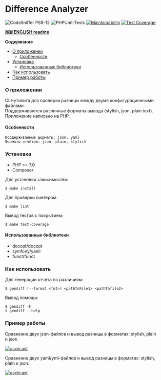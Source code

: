 # Difference Analyzer

![CodeSniffer PSR-12](https://github.com/IlyaMur/php-project-lvl2/workflows/CodeSniffer-PSR-12/badge.svg) 
![PHPUnit-Tests](https://github.com/IlyaMur/php-project-lvl2/workflows/PHPUnit-Tests/badge.svg)
[![Maintainability](https://api.codeclimate.com/v1/badges/6edf6b009909fff44632/maintainability)](https://codeclimate.com/github/IlyaMur/php-project-lvl2/maintainability)
[![Test Coverage](https://api.codeclimate.com/v1/badges/6edf6b009909fff44632/test_coverage)](https://codeclimate.com/github/IlyaMur/php-project-lvl2/test_coverage) 

**[🇬🇧 ENGLISH readme](https://github.com/IlyaMur/difference_analyzer/blob/master/README_en.md)**

**Содержание**
  - [О приложении](#о-приложении)
    - [Особенности](#особенности)
  - [Установка](#установка)
    - [Использованные библиотеки](#использованные-библиотеки)
  - [Как использовать](#как-использовать)
  - [Пример работы](#пример-работы)

### О приложении
CLI-утилита для проверки разницы между двумя конфигурационными файлами.  
Поддерживаются различные форматы вывода (stylish, json, plain text).  
Приложение написано на PHP.

#### Особенности

```
Поддерживаемые форматы: json, yaml
Форматы отчётов: json, plain, stylish
```
### Установка

- PHP >= 7.0
- Composer

Для установки зависимостей:  

    $ make install  

Для проверки линтером:  

    $ make lint 

Вывод тестов с покрытием:  

    $ make test-coverage

#### Использованные библиотеки

- docopt/docopt
- symfony/yaml
- funct/funct

### Как использовать

Для генерации отчета по различиям:  

    $ gendiff [--format <fmt>] <pathToFile1> <pathTofile2>

Вывод помощи:

    $ gendiff -h
    $ gendiff --help

### Пример работы

Сравнение двух json-файлов и вывод разницы в форматах: stylish, plain и json.

[![asciicast](https://asciinema.org/a/Ca2ALuRhfVDVPO2AklPH3Wuwd.svg)](https://asciinema.org/a/Ca2ALuRhfVDVPO2AklPH3Wuwd)

Сравнение двух yaml/yml-файлов и вывод разницы в форматах: stylish, plain и json.

[![asciicast](https://asciinema.org/a/3hcI9bVJgJEubTg36md5AsEnE.svg)](https://asciinema.org/a/3hcI9bVJgJEubTg36md5AsEnE)


